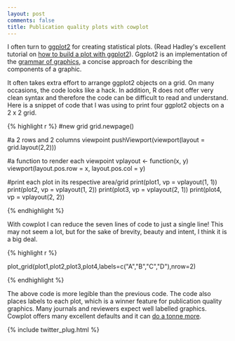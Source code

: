 ```yaml
---
layout: post
comments: false
title: Publication quality plots with cowplot
---
```


I often turn to [ggplot2](http://docs.ggplot2.org/current/) for creating statistical plots.
(Read Hadley's excellent tutorial on [how to build a plot with ggplot2](https://rpubs.com/hadley/ggplot2-layers)). 
Ggplot2 is an implementation of the [grammar of graphics](http://www.tandfonline.com/doi/abs/10.1198/jcgs.2009.07098),
a concise approach for describing the components of a graphic.

It often takes extra effort to arrange ggplot2 objects on a grid. On many occasions,  the code looks like a hack.
In addition, R does not offer very clean syntax and therefore the code can be difficult to read and understand.
Here is a snippet of code that I was using to print four ggplot2 objects on a 2 x 2 grid.

{% highlight r %}
  #new grid
  grid.newpage()
  
  #a 2 rows and 2 columns viewpoint
  pushViewport(viewport(layout = grid.layout(2,2)))

  #a function to render each viewpoint
  vplayout <- function(x, y) viewport(layout.pos.row = x, layout.pos.col = y)

  #print each plot in its respective area/grid
  print(plot1, vp = vplayout(1, 1))
  print(plot2, vp = vplayout(1, 2))
  print(plot3, vp = vplayout(2, 1))
  print(plot4, vp = vplayout(2, 2))

{% endhighlight %}

With cowplot I can reduce the seven lines of code to just a single line! This may not seem a lot, but for the sake
of brevity, beauty and intent, I think it is a big deal.

{% highlight r %}
  
  plot_grid(plot1,plot2,plot3,plot4,labels=c("A","B","C","D"),nrow=2)

{% endhighlight %}

The above code is more legible than the previous code. The code also places labels to each plot, which 
is a winner feature for publication quality graphics. Many journals and reviewers expect well labelled graphics.
Cowplot offers many excellent defaults and it can [do a tonne more](http://cran.r-project.org/web/packages/cowplot/vignettes/introduction.html).

{% include twitter_plug.html %}
